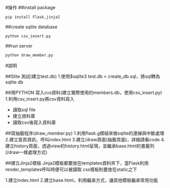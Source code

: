 #操作
##install package
```python
pip install Flask,jinja2
```
##create sqlite database
```python
python csv_insert.py
```
##run server
```python
python draw_member.py
```


#說明

##Slite 測試(建立test.db)
1.使用$sqlite3 test.db < create_db.sql，將sql轉為sqlite db
    
    
##用PYTHON 寫入cvs資料(建立實際使用的members.db，使用csv_insert.py)
1.利用csv_insert.py將csv資料寫入   
  +  讀取sql file
  +  建立資料庫
  +  讀取csv後寫入資料庫   
 

##寫抽籤程序(draw_member.py)
1.利用flask.g模組來做sqlite的連線與中斷處理
2.建立首頁資訊，呼叫index.html
3.建立/draw頁面(抽籤頁面)，詳細請看code
4.建立history頁面，透過view的history.html呈現，並繼承base.html的書籤列(/draw一樣處理方式)    



##建立Jinja2模板
  Jinja2模板都要放在templates資料夾下，當Flask利用render_templates呼叫時便可以被讀取
  css樣板則要放在static之下

1.建立index.html
2.建立base.html，利用繼承方式，讓其他模板繼承常用功能




